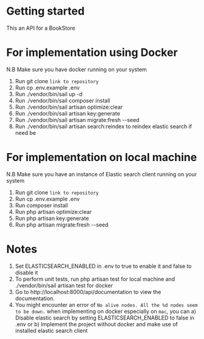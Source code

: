 # Getting started
This an API for a BookStore

# For implementation using Docker
N.B Make sure you have docker running on your system
1) Run git clone `link to repository` 
2) Run cp .env.example .env  
3) Run ./vendor/bin/sail up -d 
4) Run ./vendor/bin/sail composer install
5) Run ./vendor/bin/sail artisan optimize:clear
6) Run ./vendor/bin/sail artisan key:generate    
7) Run ./vendor/bin/sail artisan migrate:fresh --seed
8) Run ./vendor/bin/sail artisan search:reindex to reindex elastic search if need be

# For implementation on local machine
N.B Make sure you have an instance of Elastic search client running on your system
1) Run git clone `link to repository` 
2) Run cp .env.example .env  
3) Run composer install
4) Run php artisan optimize:clear
5) Run php artisan key:generate    
6) Run php artisan migrate:fresh --seed

# Notes
1) Set ELASTICSEARCH_ENABLED in .env to true to enable it and false to disable it
2) To perform unit tests, run php artisan test for local machine and ./vendor/bin/sail artisan test for docker
3) Go to http://localhost:8000/api/documentation to view the documentation.
4) You might encounter an error of `No alive nodes. All the %d nodes seem to be down.` when implementing on docker especially on `mac`, you can
a) Disable elastic search by setting ELASTICSEARCH_ENABLED to false in .env or
b) Implement the project without docker and make use of installed elastic search client
